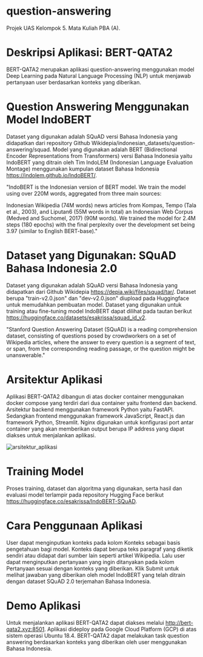 # question-answering

Projek UAS Kelompok 5. Mata Kuliah PBA (A).

# Deskripsi Aplikasi: BERT-QATA2

BERT-QATA2 merupakan aplikasi question-answering menggunakan model Deep Learning pada Natural Language Processing (NLP) untuk menjawab pertanyaan user berdasarkan konteks yang diberikan.

# Question Answering Menggunakan Model IndoBERT

Dataset yang digunakan adalah SQuAD versi Bahasa Indonesia yang didapatkan dari repository Github Wikidepia/indonesian_datasets/question-answering/squad.
Model yang digunakan adalah BERT (Bidirectional Encoder Representations from Transformers) versi Bahasa Indonesia yaitu IndoBERT yang ditrain oleh Tim IndoLEM (Indonesian Language Evaluation Montage) menggunakan kumpulan dataset Bahasa Indonesia https://indolem.github.io/IndoBERT/.

"IndoBERT is the Indonesian version of BERT model. We train the model using over 220M words, aggregated from three main sources:

Indonesian Wikipedia (74M words)
news articles from Kompas, Tempo (Tala et al., 2003), and Liputan6 (55M words in total)
an Indonesian Web Corpus (Medved and Suchomel, 2017) (90M words).
We trained the model for 2.4M steps (180 epochs) with the final perplexity over the development set being 3.97 (similar to English BERT-base)."

# Dataset yang Digunakan: SQuAD Bahasa Indonesia 2.0

Dataset yang digunakan adalah SQuAD versi Bahasa Indonesia yang didapatkan dari Github Wikidepia https://depia.wiki/files/squad/tar/. Dataset berupa "train-v2.0.json" dan "dev-v2.0.json" diupload pada Huggingface untuk memudahkan pembuatan model. Dataset yang digunakan untuk training atau fine-tuning model IndoBERT dapat dilihat pada tautan berikut https://huggingface.co/datasets/esakrissa/squad_id_v2.

"Stanford Question Answering Dataset (SQuAD) is a reading comprehension dataset, consisting of questions posed by crowdworkers on a set of Wikipedia articles, where the answer to every question is a segment of text, or span, from the corresponding reading passage, or the question might be unanswerable."

# Arsitektur Aplikasi

Aplikasi BERT-QATA2 dibangun di atas docker container menggunakan docker compose yang terdiri dari dua container yaitu frontend dan backend. Arsitektur backend menggunakan framework Python yaitu FastAPI. Sedangkan frontend menggunakan framework JavaScript, React.js dan framework Python, Streamlit. Nginx digunakan untuk konfigurasi port antar container yang akan memberikan output berupa IP address yang dapat diakses untuk menjalankan aplikasi.

![arsitektur_aplikasi](https://user-images.githubusercontent.com/37507654/208256250-90adc987-ee5b-4abb-a783-3817aaef27a2.png)

# Training Model

Proses training, dataset dan algoritma yang digunakan, serta hasil dan evaluasi model terlampir pada repository Hugging Face berikut
https://huggingface.co/esakrissa/IndoBERT-SQuAD.

# Cara Penggunaan Aplikasi

User dapat menginputkan konteks pada kolom Konteks sebagai basis pengetahuan bagi model. Konteks dapat berupa teks paragraf yang diketik sendiri atau didapat dari sumber lain seperti artikel Wikipedia. Lalu user dapat menginputkan pertanyaan yang ingin ditanyakan pada kolom Pertanyaan sesuai dengan konteks yang diberikan. Klik Submit untuk melihat jawaban yang diberikan oleh model IndoBERT yang telah ditrain dengan dataset SQuAD 2.0 terjemahan Bahasa Indonesia.

# Demo Aplikasi

Untuk menjalankan aplikasi BERT-QATA2 dapat diakses melalui http://bert-qata2.xyz:8501. Aplikasi dideploy pada Google Cloud Platform (GCP) di atas sistem operasi Ubuntu 18.4. BERT-QATA2 dapat melakukan task question answering berdasarkan konteks yang diberikan oleh user menggunakan Bahasa Indonesia.
